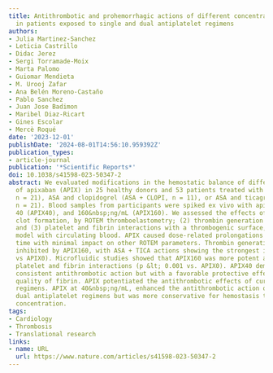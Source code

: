 ```yaml
---
title: Antithrombotic and prohemorrhagic actions of different concentrations of apixaban
  in patients exposed to single and dual antiplatelet regimens
authors:
- Julia Martinez-Sanchez
- Leticia Castrillo
- Didac Jerez
- Sergi Torramade-Moix
- Marta Palomo
- Guiomar Mendieta
- M. Urooj Zafar
- Ana Belén Moreno-Castaño
- Pablo Sanchez
- Juan Jose Badimon
- Maribel Diaz-Ricart
- Gines Escolar
- Mercè Roqué
date: '2023-12-01'
publishDate: '2024-08-01T14:56:10.959392Z'
publication_types:
- article-journal
publication: '*Scientific Reports*'
doi: 10.1038/s41598-023-50347-2
abstract: We evaluated modifications in the hemostatic balance of different concentrations
  of apixaban (APIX) in 25 healthy donors and 53 patients treated with aspirin (ASA,
  n = 21), ASA and clopidogrel (ASA + CLOPI, n = 11), or ASA and ticagrelor (ASA + TICA,
  n = 21). Blood samples from participants were spiked ex vivo with apixaban 0 (APIX0),
  40 (APIX40), and 160&nbsp;ng/mL (APIX160). We assessed the effects of APIX on (1)
  clot formation, by ROTEM thromboelastometry; (2) thrombin generation primed by platelets;
  and (3) platelet and fibrin interactions with a thrombogenic surface, in a microfluidic
  model with circulating blood. APIX caused dose-related prolongations of clotting
  time with minimal impact on other ROTEM parameters. Thrombin generation was significantly
  inhibited by APIX160, with ASA + TICA actions showing the strongest inhibition (p &lt; 0.01
  vs APIX0). Microfluidic studies showed that APIX160 was more potent at suppressing
  platelet and fibrin interactions (p &lt; 0.001 vs. APIX0). APIX40 demonstrated a
  consistent antithrombotic action but with a favorable protective effect on the structural
  quality of fibrin. APIX potentiated the antithrombotic effects of current antiplatelet
  regimens. APIX at 40&nbsp;ng/mL, enhanced the antithrombotic action of single or
  dual antiplatelet regimens but was more conservative for hemostasis than the 160&nbsp;ng/mL
  concentration.
tags:
- Cardiology
- Thrombosis
- Translational research
links:
- name: URL
  url: https://www.nature.com/articles/s41598-023-50347-2
---
```

